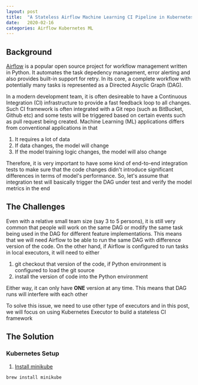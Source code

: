 ```yaml
---
layout: post
title:  "A Stateless Airflow Machine Learning CI Pipeline in Kubernetes"
date:   2020-02-16
categories: Airflow Kubernetes ML
---
```



## Background

[Airflow](https://airflow.apache.org/) is a popular open source project for workflow management written in Python. It automates the task depedency management, error alerting and also provides built-in support for retry. In its core, a complete workflow with potentially many tasks is represented as a Directed Asyclic Graph (DAG).

In a modern development team, it is often desireable to have a Continuous Integration (CI) infrastructure to provide a fast feedback loop to all changes. Such CI framework is often integrated with a Git repo (such as BitBucket, Github etc) and some tests will be triggered based on certain events such as pull request being created. Machine Learning (ML) applications differs from conventional applications in that
1. It requires a lot of data
2. If data changes, the model will change
3. If the model training logic changes, the model will also change

Therefore, it is very important to have some kind of end-to-end integration tests to make sure that the code changes didn't introduce significant differences in terms of model's performance. So, let's assume that integration test will basically trigger the DAG under test and verify the model metrics in the end

## The Challenges

Even with a relative small team size (say 3 to 5 persons), it is still very common that people will work on the same DAG or modify the same task being used in the DAG for different feature implementations. This means that we will need Airflow to be able to run the same DAG with difference version of the code. On the other hand, if Airflow is configured to run tasks in local executors, it will need to either
1. git checkout that version of the code, if Python environment is configured to load the git source
2. install the version of code into the Python environment

Either way, it can only have __ONE__ version at any time. This means that DAG runs will interfere with each other

To solve this issue, we need to use other type of executors and in this post, we will focus on using Kubernetes Executor to build a stateless CI framework


## The Solution

### Kubernetes Setup

1. [Install minikube](https://kubernetes.io/docs/tasks/tools/install-minikube/)
```
brew install minikube
```

